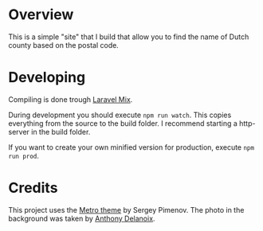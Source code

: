 # Overview

This is a simple "site" that I build that allow you to find the name of Dutch county based on the postal code.

# Developing
Compiling is done trough [Laravel Mix](https://github.com/JeffreyWay/laravel-mix).

During development you should execute `npm run watch`. This copies everything from the source to the build folder. I recommend starting a http-server in the build folder.

If you want to create your own minified version for production, execute `npm run prod`.

# Credits

This project uses the [Metro theme](http://metroui.org.ua/) by Sergey Pimenov. The photo in the background was taken by [Anthony Delanoix](https://stocksnap.io/photo/GEJ6ML9NHQ).